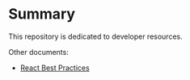 # Summary

This repository is dedicated to developer resources.

Other documents:
  * [React Best Practices](ReactBestPractices.md)
